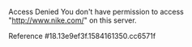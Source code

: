Access Denied You don't have permission to access "http://www.nike.com/" on this server.

Reference #18.13e9ef3f.1584161350.cc6571f
